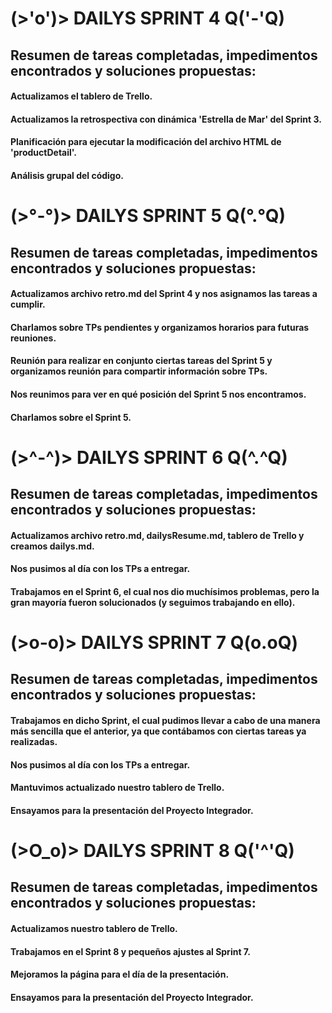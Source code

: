 # (>'o')> **DAILYS SPRINT 4** Q('-'Q)

## Resumen de tareas completadas, impedimentos encontrados y soluciones propuestas:

#### Actualizamos el tablero de Trello. 
#### Actualizamos la retrospectiva con dinámica 'Estrella de Mar' del Sprint 3.
#### Planificación para ejecutar la modificación del archivo HTML de 'productDetail'.
#### Análisis grupal del código.

# (>°-°)> **DAILYS SPRINT 5** Q(°.°Q)

## Resumen de tareas completadas, impedimentos encontrados y soluciones propuestas:

#### Actualizamos archivo retro.md del Sprint 4 y nos asignamos las tareas a cumplir.
#### Charlamos sobre TPs pendientes y organizamos horarios para futuras reuniones.
#### Reunión para realizar en conjunto ciertas tareas del Sprint 5 y organizamos reunión para compartir información sobre TPs.
#### Nos reunimos para ver en qué posición del Sprint 5 nos encontramos.
#### Charlamos sobre el Sprint 5.

# (>^-^)> **DAILYS SPRINT 6** Q(^.^Q)

## Resumen de tareas completadas, impedimentos encontrados y soluciones propuestas:

#### Actualizamos archivo retro.md, dailysResume.md, tablero de Trello y creamos dailys.md.
#### Nos pusimos al día con los TPs a entregar.
#### Trabajamos en el Sprint 6, el cual nos dio muchísimos problemas, pero la gran mayoría fueron solucionados (y seguimos trabajando en ello).

# (>o-o)> **DAILYS SPRINT 7** Q(o.oQ)

## Resumen de tareas completadas, impedimentos encontrados y soluciones propuestas:

#### Trabajamos en dicho Sprint, el cual pudimos llevar a cabo de una manera más sencilla que el anterior, ya que contábamos con ciertas tareas ya realizadas.
#### Nos pusimos al día con los TPs a entregar.
#### Mantuvimos actualizado nuestro tablero de Trello.
#### Ensayamos para la presentación del Proyecto Integrador.

# (>O_o)> **DAILYS SPRINT 8** Q('^'Q)

## Resumen de tareas completadas, impedimentos encontrados y soluciones propuestas:

#### Actualizamos nuestro tablero de Trello.
#### Trabajamos en el Sprint 8 y pequeños ajustes al Sprint 7.
#### Mejoramos la página para el día de la presentación.
#### Ensayamos para la presentación del Proyecto Integrador.